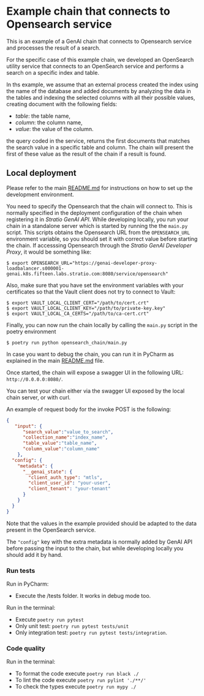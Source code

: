 # Example chain that connects to Opensearch service

This is an example of a GenAI chain that connects to Opensearch service and processes the result of a search.

For the specific case of this example chain, we developed an OpenSearch utility service that connects to an OpenSearch service and performs a search on a specific index and table.

In ths example, we assume that an external process created the index using the name of the database
and added documents by analyzing the data in the tables and indexing the selected columns with all their possible values, 
creating document with the following fields:

* _table_: the table name,
* _column_: the column name,
* _value_: the value of the column.

the query coded in the service, returns the first documents that matches the search value in a specific table and column.
The chain will present the first of these value as the result of the chain if a result is found.

## Local deployment

Please refer to the main [README.md](../README.md) for instructions on how to set up the development environment.

You need to specify the Opensearch that the chain will connect to. This is normally specified in the deployment configuration of the chain when registering it in *Stratio GenAI API*. While developing locally, you run your chain in a standalone server which is started by running the the `main.py` script. This scripts obtains the Opensearch URL from the `OPENSEARCH_URL` environment variable, so you should set it with correct value before starting the chain. If accesssing Opensearch through the *Stratio GenAI Developer Proxy*, it would be something like:
```
$ export OPENSEARCH_URL="https://genai-developer-proxy-loadbalancer.s000001-genai.k8s.fifteen.labs.stratio.com:8080/service/opensearch"
```
Also, make sure that you have set the environment variables with your certificates so that the Vault client does not try to connect to Vault:
```
$ export VAULT_LOCAL_CLIENT_CERT="/path/to/cert.crt"
$ export VAULT_LOCAL_CLIENT_KEY="/path/to/private-key.key"
$ export VAULT_LOCAL_CA_CERTS="/path/to/ca-cert.crt"
```

Finally, you can now run the chain locally by calling the `main.py` script in the poetry environment

```
$ poetry run python opensearch_chain/main.py
```

In case you want to debug the chain, you can run it in PyCharm as explained in the main [README.md](../README.md) file.

Once started, the chain will expose a swagger UI in the following URL: `http://0.0.0.0:8080/`.

You can test your chain either via the swagger UI exposed by the local chain server, or with curl.

An example of request body for the invoke POST is the following:

```json
{
   "input": {
      "search_value":"value_to_search",
      "collection_name":"index_name",
      "table_value":"table_name",
      "column_value":"column_name"
    },
  "config": {
    "metadata": {
      "__genai_state": {
        "client_auth_type": "mtls",
        "client_user_id": "your-user",
        "client_tenant": "your-tenant"
      }
    }
  }
}
```

Note that the values in the example provided should be adapted to the data present in the OpenSearch service.

The `"config"` key with the extra metadata is normally added by GenAI API before passing the input to the chain,
but while developing locally you should add it by hand.

### Run tests

Run in PyCharm:

* Execute the /tests folder. It works in debug mode too.

Run in the terminal:

* Execute `poetry run pytest`
* Only unit test: `poetry run pytest tests/unit`
* Only integration test: `poetry run pytest tests/integration`.

### Code quality

Run in the terminal:

* To format the code execute `poetry run black ./`
* To lint the code execute `poetry run pylint './**/'`
* To check the types execute `poetry run mypy ./`